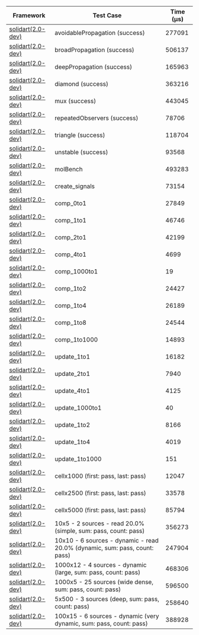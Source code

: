 | Framework | Test Case | Time (μs) |
| --- | --- | --- |
| [solidart(2.0-dev)](https://github.com/nank1ro/solidart/tree/dev) | avoidablePropagation (success) | 277091 |
| [solidart(2.0-dev)](https://github.com/nank1ro/solidart/tree/dev) | broadPropagation (success) | 506137 |
| [solidart(2.0-dev)](https://github.com/nank1ro/solidart/tree/dev) | deepPropagation (success) | 165963 |
| [solidart(2.0-dev)](https://github.com/nank1ro/solidart/tree/dev) | diamond (success) | 363216 |
| [solidart(2.0-dev)](https://github.com/nank1ro/solidart/tree/dev) | mux (success) | 443045 |
| [solidart(2.0-dev)](https://github.com/nank1ro/solidart/tree/dev) | repeatedObservers (success) | 78706 |
| [solidart(2.0-dev)](https://github.com/nank1ro/solidart/tree/dev) | triangle (success) | 118704 |
| [solidart(2.0-dev)](https://github.com/nank1ro/solidart/tree/dev) | unstable (success) | 93568 |
| [solidart(2.0-dev)](https://github.com/nank1ro/solidart/tree/dev) | molBench | 493283 |
| [solidart(2.0-dev)](https://github.com/nank1ro/solidart/tree/dev) | create_signals | 73154 |
| [solidart(2.0-dev)](https://github.com/nank1ro/solidart/tree/dev) | comp_0to1 | 27849 |
| [solidart(2.0-dev)](https://github.com/nank1ro/solidart/tree/dev) | comp_1to1 | 46746 |
| [solidart(2.0-dev)](https://github.com/nank1ro/solidart/tree/dev) | comp_2to1 | 42199 |
| [solidart(2.0-dev)](https://github.com/nank1ro/solidart/tree/dev) | comp_4to1 | 4699 |
| [solidart(2.0-dev)](https://github.com/nank1ro/solidart/tree/dev) | comp_1000to1 | 19 |
| [solidart(2.0-dev)](https://github.com/nank1ro/solidart/tree/dev) | comp_1to2 | 24427 |
| [solidart(2.0-dev)](https://github.com/nank1ro/solidart/tree/dev) | comp_1to4 | 26189 |
| [solidart(2.0-dev)](https://github.com/nank1ro/solidart/tree/dev) | comp_1to8 | 24544 |
| [solidart(2.0-dev)](https://github.com/nank1ro/solidart/tree/dev) | comp_1to1000 | 14893 |
| [solidart(2.0-dev)](https://github.com/nank1ro/solidart/tree/dev) | update_1to1 | 16182 |
| [solidart(2.0-dev)](https://github.com/nank1ro/solidart/tree/dev) | update_2to1 | 7940 |
| [solidart(2.0-dev)](https://github.com/nank1ro/solidart/tree/dev) | update_4to1 | 4125 |
| [solidart(2.0-dev)](https://github.com/nank1ro/solidart/tree/dev) | update_1000to1 | 40 |
| [solidart(2.0-dev)](https://github.com/nank1ro/solidart/tree/dev) | update_1to2 | 8166 |
| [solidart(2.0-dev)](https://github.com/nank1ro/solidart/tree/dev) | update_1to4 | 4019 |
| [solidart(2.0-dev)](https://github.com/nank1ro/solidart/tree/dev) | update_1to1000 | 151 |
| [solidart(2.0-dev)](https://github.com/nank1ro/solidart/tree/dev) | cellx1000 (first: pass, last: pass) | 12047 |
| [solidart(2.0-dev)](https://github.com/nank1ro/solidart/tree/dev) | cellx2500 (first: pass, last: pass) | 33578 |
| [solidart(2.0-dev)](https://github.com/nank1ro/solidart/tree/dev) | cellx5000 (first: pass, last: pass) | 85794 |
| [solidart(2.0-dev)](https://github.com/nank1ro/solidart/tree/dev) | 10x5 - 2 sources - read 20.0% (simple, sum: pass, count: pass) | 356273 |
| [solidart(2.0-dev)](https://github.com/nank1ro/solidart/tree/dev) | 10x10 - 6 sources - dynamic - read 20.0% (dynamic, sum: pass, count: pass) | 247904 |
| [solidart(2.0-dev)](https://github.com/nank1ro/solidart/tree/dev) | 1000x12 - 4 sources - dynamic (large, sum: pass, count: pass) | 468306 |
| [solidart(2.0-dev)](https://github.com/nank1ro/solidart/tree/dev) | 1000x5 - 25 sources (wide dense, sum: pass, count: pass) | 596500 |
| [solidart(2.0-dev)](https://github.com/nank1ro/solidart/tree/dev) | 5x500 - 3 sources (deep, sum: pass, count: pass) | 258640 |
| [solidart(2.0-dev)](https://github.com/nank1ro/solidart/tree/dev) | 100x15 - 6 sources - dynamic (very dynamic, sum: pass, count: pass) | 388928 |
